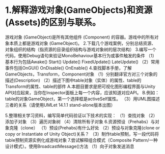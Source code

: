 # 1.解释游戏对象(GameObjects)和资源(Assets)的区别与联系。
游戏对象 (GameObject)是所有其他组件 (Component) 的容器。游戏中的所有对象本质上都是游戏对象 (GameObject)。
2.下载几个游戏案例，分别总结资源、对象组织的结构（指资源的目录组织结构与游戏对象树的层次结构）
3.编写一个代码，使用Debug语句来验证MonoBehaviour基本行为或事件触发的条件
（1）基本行为包括Awake() Start() Update() FixedUpdate() LateUpdate()
（2）常用事件包括OnGUI() OnDisable() OnEnable()
4.查找脚本手册，了解GameObjects，Transform，Component对象
（1）分别翻译官方对三个对象的描述(Description)
（2）描述下图中table对象（实体）的属性、table的Transform的属性、table的部件
A.本题目要求是把可视化图形编程界面与Unity API对应起来，当你在Inspector面板上每一个内容，应该知道对应API。
B.例如：table的对象GameObject，第一个选择框是activeSelf属性。
（3）用UML图描述三者的关系（请使用UMLet 14.1.1 stand-alone版本出图） 

5.整理相关学习资料，编写简单代码验证以下技术的实现：
（1）查找对象
（2）添加子对象
（3）遍历对象树
（4）清除所有子对象
6.资源预设（Prehabs）与对象克隆（clone）
（1）预设(Prehabs)有什么好处
（2）预设与对象克隆(clone or copy or Instantiate of Unity Object)关系？
（3）制作table预制，写一段代码将table预制资源实例化成游戏对象
7.尝试解释组合模式（Composite Pattern/一种设计模式）。使用BroadcastMessage()方法
（1）向子对象发送消息
